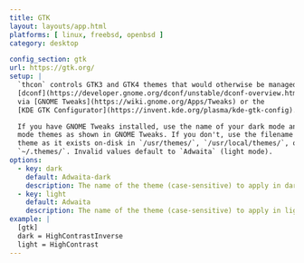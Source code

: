 ```yaml
---
title: GTK
layout: layouts/app.html
platforms: [ linux, freebsd, openbsd ]
category: desktop

config_section: gtk
url: https://gtk.org/
setup: |
  `thcon` controls GTK3 and GTK4 themes that would otherwise be managed by
  [dconf](https://developer.gnome.org/dconf/unstable/dconf-overview.html)
  via [GNOME Tweaks](https://wiki.gnome.org/Apps/Tweaks) or the
  [KDE GTK Configurator](https://invent.kde.org/plasma/kde-gtk-config).

  If you have GNOME Tweaks installed, use the name of your dark mode and light
  mode themes as shown in GNOME Tweaks. If you don't, use the filename for that
  theme as it exists on-disk in `/usr/themes/`, `/usr/local/themes/`, or
  `~/.themes/`. Invalid values default to `Adwaita` (light mode).
options:
  - key: dark
    default: Adwaita-dark
    description: The name of the theme (case-sensitive) to apply in dark mode
  - key: light
    default: Adwaita
    description: The name of the theme (case-sensitive) to apply in light mode
example: |
  [gtk]
  dark = HighContrastInverse
  light = HighContrast
---
```

